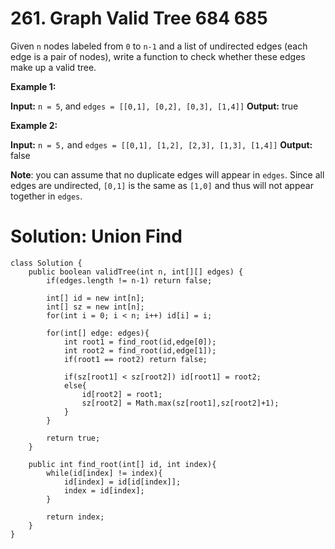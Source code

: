 # 261. Graph Valid Tree 684 685
Given  `n`  nodes labeled from  `0`  to  `n-1`  and a list of undirected edges (each edge is a pair of nodes), write a function to check whether these edges make up a valid tree.

**Example 1:**

**Input:** `n = 5`, and `edges = [[0,1], [0,2], [0,3], [1,4]]`
**Output:** true

**Example 2:**

**Input:** `n = 5,` and `edges = [[0,1], [1,2], [2,3], [1,3], [1,4]]`
**Output:** false

**Note**: you can assume that no duplicate edges will appear in  `edges`. Since all edges are undirected,  `[0,1]`  is the same as  `[1,0]`  and thus will not appear together in  `edges`.

# Solution: Union Find
```
class Solution {
    public boolean validTree(int n, int[][] edges) {
        if(edges.length != n-1) return false;
        
        int[] id = new int[n];
        int[] sz = new int[n];
        for(int i = 0; i < n; i++) id[i] = i;
        
        for(int[] edge: edges){
            int root1 = find_root(id,edge[0]);
            int root2 = find_root(id,edge[1]);
            if(root1 == root2) return false;
            
            if(sz[root1] < sz[root2]) id[root1] = root2;
            else{
                id[root2] = root1;
                sz[root2] = Math.max(sz[root1],sz[root2]+1);
            }         
        }
        
        return true;
    }
    
    public int find_root(int[] id, int index){
        while(id[index] != index){
            id[index] = id[id[index]];
            index = id[index];
        }
        
        return index;
    }
}
```